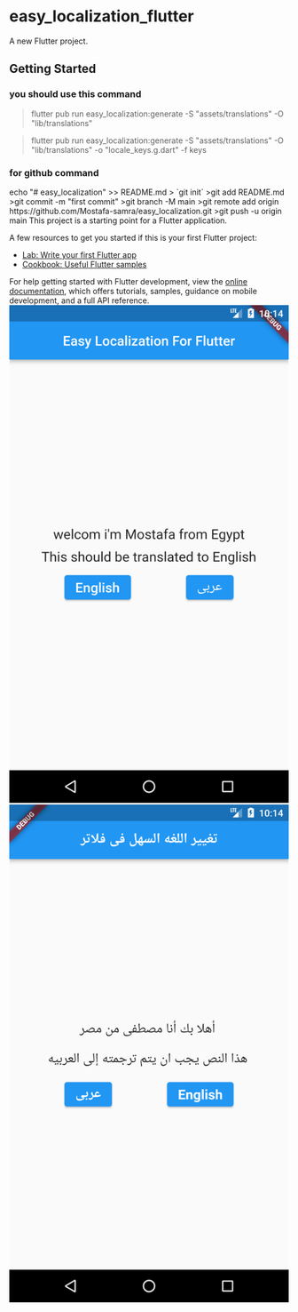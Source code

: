 # easy_localization_flutter

A new Flutter project.

## Getting Started


<h3>you should use this command</h3>
<ui>
 
  
> flutter pub run easy_localization:generate -S "assets/translations" -O "lib/translations"

  
> flutter pub run easy_localization:generate -S "assets/translations" -O "lib/translations" -o "locale_keys.g.dart" -f keys

  
</ui>

<h3>for github command </h3>
<ui>echo "# easy_localization" >> README.md
> `git init`
>git add README.md
>git commit -m "first commit"
>git branch -M main
>git remote add origin https://github.com/Mostafa-samra/easy_localization.git
>git push -u origin main
</ui>
This project is a starting point for a Flutter application.

A few resources to get you started if this is your first Flutter project:

- [Lab: Write your first Flutter app](https://docs.flutter.dev/get-started/codelab)
- [Cookbook: Useful Flutter samples](https://docs.flutter.dev/cookbook)

For help getting started with Flutter development, view the
[online documentation](https://docs.flutter.dev/), which offers tutorials,
samples, guidance on mobile development, and a full API reference.
![photo 1](/assets/photo/Screenshot_1671394495.png)
![photo 2](/assets/photo/Screenshot_1671394500.png)
